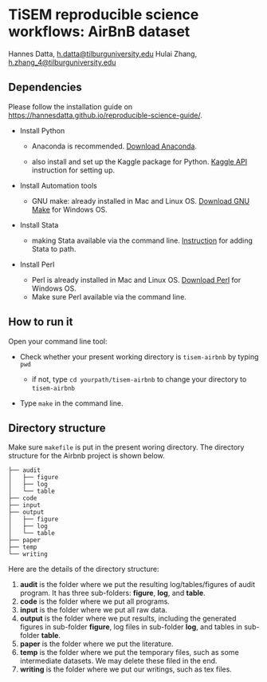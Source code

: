 # TiSEM reproducible science workflows: AirBnB dataset

Hannes Datta, h.datta@tilburguniversity.edu
Hulai Zhang, h.zhang_4@tilburguniversity.edu



## Dependencies

Please follow the installation guide on 
https://hannesdatta.github.io/reproducible-science-guide/.

- Install Python
  
  - Anaconda is recommended. [Download Anaconda](https://www.anaconda.com/distribution/).
  
  - also install and set up the Kaggle package for Python. [Kaggle API](https://github.com/Kaggle/kaggle-api) instruction for setting up.
  
- Install Automation tools 

  - GNU make: already installed in Mac and Linux OS. [Download GNU Make](https://www.gnu.org/software/make/) for Windows OS.

- Install Stata
  
  - making Stata available via the command line. [Instruction](https://hannesdatta.github.io/reproducible-science-guide/setup/stata/) for adding Stata to path.
  
- Install Perl

  - Perl is already installed in Mac and Linux OS. [Download Perl](https://www.perl.org/get.html) for Windows OS.
  - Make sure Perl available via the command line.



## How to run it

Open your command line tool:

- Check whether your present working directory is  `tisem-airbnb` by typing `pwd`

  - if not, type `cd yourpath/tisem-airbnb` to change your directory to `tisem-airbnb`

- Type `make` in the command line.

  

## Directory structure

Make sure `makefile` is put in the present woring directory. The directory structure for the Airbnb project  is shown below.

```text
├── audit
│   ├── figure
│   ├── log
│   └── table
├── code
├── input
├── output
│   ├── figure
│   ├── log
│   └── table
├── paper
├── temp
└── writing
```

Here are the details of the directory structure:

1. **audit** is the folder where we put the resulting log/tables/figures of audit program. It has three sub-folders: **figure**, **log**, and **table**.
2. **code** is the folder where we put all programs.
3. **input** is the folder where we put all raw data.
4. **output** is the folder where we put results, including the generated figures in sub-folder **figure**, log files in sub-folder **log**, and tables in sub-folder **table**.
5. **paper** is the folder where we put the literature.
6. **temp** is the folder where we put the temporary files, such as some intermediate datasets. We may delete these filed in the end.
7. **writing** is the folder where we put our writings, such as tex files.




